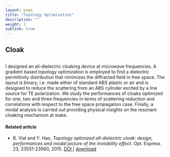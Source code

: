 ```yaml
---
layout: page
title: "Topology Optimization"
description: ""
weight: 2
sublink: true
---
```



<section id="hero" class="section ">
  <div class="container">
    <div class="row">
    <h2>Cloak</h2>
      <div class="col-md-4 col-sm-6 ">
              <img src="{{ "/images/research/cloak.png"  | prepend: site.baseurl | prepend: site.url }}" class="img-responsive" alt="">
      </div>
      <div class="col-md-7 col-sm-6 ">
        <p>
          I designed an all-dielectric cloaking device at microwave frequencies. A gradient based topology optimization is employed to find a dielectric permittivity distribution that minimizes the diffracted field in free space. The layout is binary, i.e. made either of standard ABS plastic or air and is designed to reduce the scattering from an ABS cylinder excited by a line source for TE polarization. We study the performances of cloaks optimized for one, two and three frequencies in terms of scattering reduction and correlations with respect to the free space propagation case. Finally, a modal analysis is carried out providing physical insights on the resonant cloaking mechanism at stake.
          </p>
          <h4>Related article</h4>
          <ul class="biblio">
          <li> 
          B. Vial and Y. Hao, <em>Topology optimized all-dielectric cloak: design, performances and modal picture of the invisibility effect.</em> Opt. Express 23, 23551-23560, 2015.
          <span class="biblinks">
          <a href="http://dx.doi.org/10.1364/OE.23.023551">
          <i class="fa fa-link"></i> DOI
          </a> | 
          <a href="https://benjaminvialblog.files.wordpress.com/2016/01/oe-23-18-23551.pdf">
          <i class="fa fa-download"></i> download
          </a>
          </span>
          </li>
          </ul>
        <!-- hero --> 
      </div>
    </div>
  </div>
</section>
